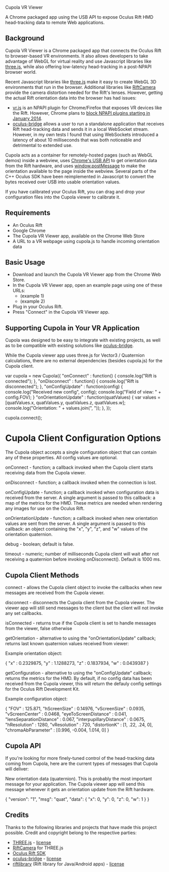 
Cupola VR Viewer

A Chrome packaged app using the USB API to expose Oculus Rift HMD head-tracking data to remote Web applications.



## Background

Cupola VR Viewer is a Chrome packaged app that connects the Oculus Rift to browser-based VR environments. It also allows developers to take advantage of WebGL for virtual reality and use Javascript libraries like [three.js](https://github.com/mrdoob/three.js/), while also offering low-latency head-tracking in a post-NPAPI browser world. 

Recent Javascript libraries like [three.js](http://threejs.org/) make it easy to create WebGL 3D environments that run in the browser. Additional libraries like [RiftCamera](https://github.com/troffmo5/OculusStreetView) provide the camera distortion needed for the Rift's lenses. However, getting the actual Rift orientation data into the browser has had issues:

- [vr.js](https://github.com/benvanik/vr.js) is an NPAPI plugin for Chrome/Firefox that exposes VR devices like the Rift. However, Chrome plans to [block NPAPI plugins starting in January 2014](http://blog.chromium.org/2013/09/saying-goodbye-to-our-old-friend-npapi.html).
- [oculus-bridge](https://github.com/Instrument/oculus-bridge) allows a user to run a standalone application that receives Rift head-tracking data and sends it in a local WebSocket stream. However, in my own tests I found that using WebSockets introduced a latency of about 10 milliseconds that was both noticeable and detrimental to extended use.

Cupola acts as a container for remotely-hosted pages (such as WebGL demos) inside a webview, uses [Chrome's USB API](http://developer.chrome.com/apps/usb.html) to get orientation data from the Rift hardware, and uses [window.postMessage](https://developer.mozilla.org/en-US/docs/Web/API/Window.postMessage) to make the orientation available to the page inside the webview. Several parts of the C++ Oculus SDK have been reimplemented in Javascript to convert the bytes received over USB into usable orientation values.

If you have calibrated your Oculus Rift, you can drag and drop your configuration files into the Cupola viewer to calibrate it.

## Requirements 

- An Oculus Rift
- Google Chrome
- The Cupola VR Viewer app, available on the Chrome Web Store
- A URL to a VR webpage using cupola.js to handle incoming orientation data

## Basic Usage

- Download and launch the Cupola VR Viewer app from the Chrome Web Store.
- In the Cupola VR Viewer app, open an example page using one of these URLs:
	- (example 1)
	- (example 2)
- Plug in your Oculus Rift.
- Press "Connect" in the Cupola VR Viewer app.


## Supporting Cupola in Your VR Application

Cupola was designed to be easy to integrate with existing projects, as well as to be compatible with existing solutions like [oculus-bridge](https://github.com/Instrument/oculus-bridge). 

While the Cupola viewer app uses three.js for Vector3 / Quaternion calculations, there are no external dependencies (besides cupola.js) for the Cupola client.

<script type='text/javascript' src='./path/to/cupola.js'></script>

var cupola = new Cupola({
	"onConnect" : function() {
		console.log("Rift is connected");
	},
	"onDisconnect" : function() {
		console.log("Rift is disconnected");
	},
	"onConfigUpdate" : function(config) {
		console.log("Received new config", config);
		console.log("Field of view: " + config.FOV);
	}
	"onOrientationUpdate" : function(quatValues) {
		var values = [quatValues.x, quatValues.y, quatValues.z, quatValues.w];
        console.log("Orientation: " + values.join(", "));
	},
});

cupola.connect();


Cupola Client Configuration Options
=======

The Cupola object accepts a single configuration object that can contain any of these properties. All config values are optional.

onConnect - function; a callback invoked when the Cupola client starts receiving data from the Cupola viewer. 

onDisconnect - function; a callback invoked when the connection is lost.

onConfigUpdate - function; a callback invoked when configuration data is received from the server. A single argument is passed to this callback: a map of the metrics for the HMD. These metrics are needed when rendering any images for use on the Oculus Rift.

onOrientationUpdate - function; a callback invoked when new orientation values are sent from the server. A single argument is passed to this callback: an object containing the "x", "y", "z", and "w" values of the orientation quaternion.

debug - boolean; default is false.

timeout - numeric; number of milliseconds Cupola client will wait after not receiving a quaternion before invoking onDisconnect(). Default is 1000 ms.





## Cupola Client Methods

connect - allows the Cupola client object to invoke the callbacks when new messages are received from the Cupola viewer.

disconnect - disconnects the Cupola client from the Cupola viewer. The viewer app will still send messages to the client but the client will not invoke any set callbacks.

isConnected - returns true if the Cupola client is set to handle messages from the viewer, false otherwise

getOrientation - alternative to using the "onOrientationUpdate" callback; returns last known quaternion values received from viewer:

Example orientation object:

{
    "x" : 0.2329875,
    "y" : 1.1288273,
    "z" : 0.1837934,
    "w" : 0.0439387
}

getConfiguration - alternative to using the "onConfigUpdate" callback; returns the metrics for the HMD. By default, if no config data has been received from the Cupola viewer, this will return the defauly config settings for the Oculus Rift Development Kit.

Example configuration object:

{
    "FOV"                       : 125.871,
    "hScreenSize"               : 0.14976,
    "vScreenSize"               : 0.0935,
    "vScreenCenter"             : 0.0468,
    "eyeToScreenDistance"       : 0.041,
    "lensSeparationDistance"    : 0.067,
    "interpupillaryDistance"    : 0.0675,
    "hResolution"               : 1280,
    "vResolution"               : 720,
    "distortionK"               : [1, .22, .24, 0],
    "chromaAbParameter"         : [0.996, -0.004, 1.014, 0]
}


















## Cupola API

If you're looking for more finely-tuned control of the head-tracking data coming from Cupola, here are the current types of messages that Cupola will deliver:

New orientation data (quaternion).
This is probably the most important message for your application. The Cupola viewer app will send this message whenever it gets an orientation update from the Rift hardware. 

{ 
	"version": "1",
	"msg": "quat",
	"data": {
		"x": 0,
		"y": 0,
		"z": 0,
		"w": 1
	}
}




## Credits

Thanks to the following libraries and projects that have made this project possible. Credit and copyright belong to the respective parties:

- [THREE.js](http://threejs.org/) - [license](https://github.com/mrdoob/three.js/blob/master/LICENSE)
- [RiftCamera](https://github.com/troffmo5/OculusStreetView) for THREE.js
- [Oculus Rift SDK](http://developer.oculusvr.com)
- [oculus-bridge](https://github.com/Instrument/oculus-bridge) - [license](https://github.com/Instrument/oculus-bridge/blob/master/LICENSE)
- [riftlibrary](https://github.com/sebastianherp/riftlibrary) (Rift library for Java/Android apps) - [license](https://github.com/sebastianherp/riftlibrary/blob/master/LICENSE)


